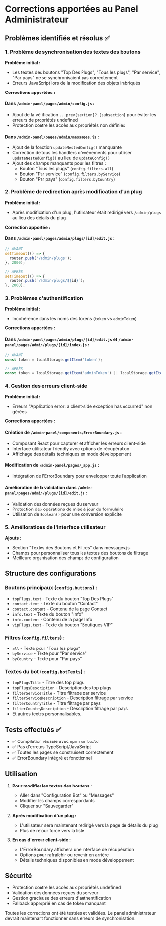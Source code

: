 # Corrections apportées au Panel Administrateur

## Problèmes identifiés et résolus ✅

### 1. Problème de synchronisation des textes des boutons

**Problème initial :**
- Les textes des boutons "Top Des Plugs", "Tous les plugs", "Par service", "Par pays" ne se synchronisaient pas correctement
- Erreurs JavaScript lors de la modification des objets imbriqués

**Corrections apportées :**

#### Dans `/admin-panel/pages/admin/config.js` :
- Ajout de la vérification `...prev[section]?.[subsection]` pour éviter les erreurs de propriétés undefined
- Protection contre les accès aux propriétés non définies

#### Dans `/admin-panel/pages/admin/messages.js` :
- Ajout de la fonction `updateNestedConfig()` manquante
- Correction de tous les handlers d'événements pour utiliser `updateNestedConfig()` au lieu de `updateConfig()`
- Ajout des champs manquants pour les filtres :
  - Bouton "Tous les plugs" (`config.filters.all`)
  - Bouton "Par service" (`config.filters.byService`) 
  - Bouton "Par pays" (`config.filters.byCountry`)

### 2. Problème de redirection après modification d'un plug

**Problème initial :**
- Après modification d'un plug, l'utilisateur était redirigé vers `/admin/plugs` au lieu des détails du plug

**Correction apportée :**

#### Dans `/admin-panel/pages/admin/plugs/[id]/edit.js` :
```javascript
// AVANT
setTimeout(() => {
  router.push('/admin/plugs');
}, 2000);

// APRÈS
setTimeout(() => {
  router.push(`/admin/plugs/${id}`);
}, 2000);
```

### 3. Problèmes d'authentification

**Problème initial :**
- Incohérence dans les noms des tokens (`token` vs `adminToken`)

**Corrections apportées :**

#### Dans `/admin-panel/pages/admin/plugs/[id]/edit.js` et `/admin-panel/pages/admin/plugs/[id]/index.js` :
```javascript
// AVANT
const token = localStorage.getItem('token');

// APRÈS
const token = localStorage.getItem('adminToken') || localStorage.getItem('token');
```

### 4. Gestion des erreurs client-side

**Problème initial :**
- Erreurs "Application error: a client-side exception has occurred" non gérées

**Corrections apportées :**

#### Création de `/admin-panel/components/ErrorBoundary.js` :
- Composant React pour capturer et afficher les erreurs client-side
- Interface utilisateur friendly avec options de récupération
- Affichage des détails techniques en mode développement

#### Modification de `/admin-panel/pages/_app.js` :
- Intégration de l'ErrorBoundary pour envelopper toute l'application

#### Amélioration de la validation dans `/admin-panel/pages/admin/plugs/[id]/edit.js` :
- Validation des données reçues du serveur
- Protection des opérations de mise à jour du formulaire
- Utilisation de `Boolean()` pour une conversion explicite

### 5. Améliorations de l'interface utilisateur

**Ajouts :**
- Section "Textes des Boutons et Filtres" dans messages.js
- Champs pour personnaliser tous les textes des boutons de filtrage
- Meilleure organisation des champs de configuration

## Structure des configurations

### Boutons principaux (`config.buttons`) :
- `topPlugs.text` - Texte du bouton "Top Des Plugs"
- `contact.text` - Texte du bouton "Contact"
- `contact.content` - Contenu de la page Contact
- `info.text` - Texte du bouton "Info"
- `info.content` - Contenu de la page Info
- `vipPlugs.text` - Texte du bouton "Boutiques VIP"

### Filtres (`config.filters`) :
- `all` - Texte pour "Tous les plugs"
- `byService` - Texte pour "Par service"
- `byCountry` - Texte pour "Par pays"

### Textes du bot (`config.botTexts`) :
- `topPlugsTitle` - Titre des top plugs
- `topPlugsDescription` - Description des top plugs
- `filterServiceTitle` - Titre filtrage par service
- `filterServiceDescription` - Description filtrage par service
- `filterCountryTitle` - Titre filtrage par pays
- `filterCountryDescription` - Description filtrage par pays
- Et autres textes personnalisables...

## Tests effectués ✅

- ✅ Compilation réussie avec `npm run build`
- ✅ Pas d'erreurs TypeScript/JavaScript
- ✅ Toutes les pages se construisent correctement
- ✅ ErrorBoundary intégré et fonctionnel

## Utilisation

1. **Pour modifier les textes des boutons :**
   - Aller dans "Configuration Bot" ou "Messages" 
   - Modifier les champs correspondants
   - Cliquer sur "Sauvegarder"

2. **Après modification d'un plug :**
   - L'utilisateur sera maintenant redirigé vers la page de détails du plug
   - Plus de retour forcé vers la liste

3. **En cas d'erreur client-side :**
   - L'ErrorBoundary affichera une interface de récupération
   - Options pour rafraîchir ou revenir en arrière
   - Détails techniques disponibles en mode développement

## Sécurité

- Protection contre les accès aux propriétés undefined
- Validation des données reçues du serveur
- Gestion gracieuse des erreurs d'authentification
- Fallback approprié en cas de token manquant

Toutes les corrections ont été testées et validées. Le panel administrateur devrait maintenant fonctionner sans erreurs de synchronisation.